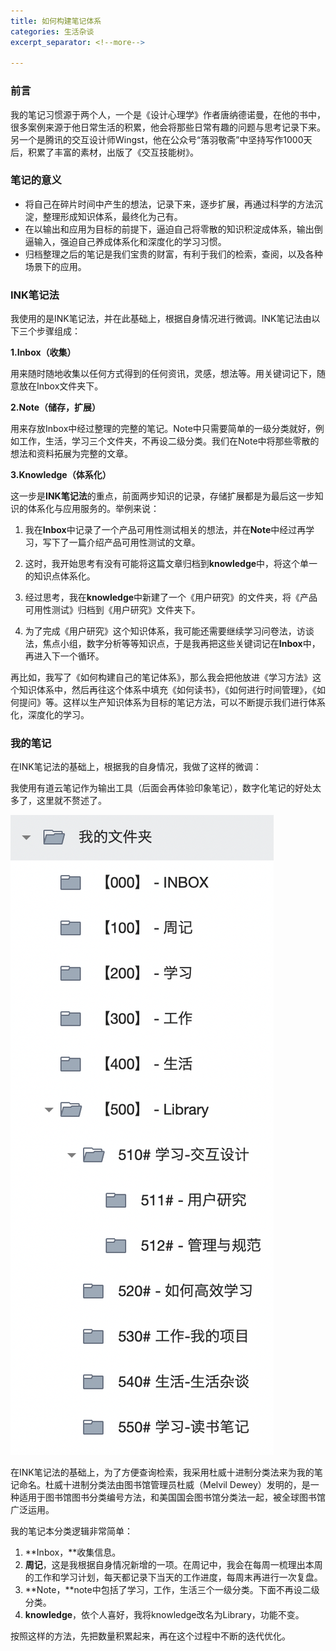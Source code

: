 ```yaml
---
title: 如何构建笔记体系
categories: 生活杂谈
excerpt_separator: <!--more-->

---
```




### 前言

我的笔记习惯源于两个人，一个是《设计心理学》作者唐纳德诺曼，在他的书中，很多案例来源于他日常生活的积累，他会将那些日常有趣的问题与思考记录下来。另一个是腾讯的交互设计师Wingst，他在公众号“落羽敬斋”中坚持写作1000天后，积累了丰富的素材，出版了《交互技能树》。



### 笔记的意义

- 将自己在碎片时间中产生的想法，记录下来，逐步扩展，再通过科学的方法沉淀，整理形成知识体系，最终化为己有。
- 在以输出和应用为目标的前提下，逼迫自己将零散的知识积淀成体系，输出倒逼输入，强迫自己养成体系化和深度化的学习习惯。
- 归档整理之后的笔记是我们宝贵的财富，有利于我们的检索，查阅，以及各种场景下的应用。



<!--more-->

### INK笔记法

我使用的是INK笔记法，并在此基础上，根据自身情况进行微调。INK笔记法由以下三个步骤组成：

**1.Inbox（收集）**

用来随时随地收集以任何方式得到的任何资讯，灵感，想法等。用关键词记下，随意放在Inbox文件夹下。



**2.Note（储存，扩展）**

用来存放Inbox中经过整理的完整的笔记。Note中只需要简单的一级分类就好，例如工作，生活，学习三个文件夹，不再设二级分类。我们在Note中将那些零散的想法和资料拓展为完整的文章。



**3.Knowledge（体系化）**

这一步是**INK笔记法**的重点，前面两步知识的记录，存储扩展都是为最后这一步知识的体系化与应用服务的。举例来说：

1. 我在**Inbox**中记录了一个产品可用性测试相关的想法，并在**Note**中经过再学习，写下了一篇介绍产品可用性测试的文章。



2. 这时，我开始思考有没有可能将这篇文章归档到**knowledge**中，将这个单一的知识点体系化。



3. 经过思考，我在**knowledge**中新建了一个《用户研究》的文件夹，将《产品可用性测试》归档到《用户研究》文件夹下。



4. 为了完成《用户研究》这个知识体系，我可能还需要继续学习问卷法，访谈法，焦点小组，数字分析等等知识点，于是我再把这些关键词记在**Inbox**中，再进入下一个循环。



再比如，我写了《如何构建自己的笔记体系》，那么我会把他放进《学习方法》这个知识体系中，然后再往这个体系中填充《如何读书》，《如何进行时间管理》，《如何提问》等。这样以生产知识体系为目标的笔记方法，可以不断提示我们进行体系化，深度化的学习。



### 我的笔记

在INK笔记法的基础上，根据我的自身情况，我做了这样的微调：

我使用有道云笔记作为输出工具（后面会再体验印象笔记），数字化笔记的好处太多了，这里就不赘述了。



![01](/wp-content/uploads/2019/12/02.png)



在INK笔记法的基础上，为了方便查询检索，我采用杜威十进制分类法来为我的笔记命名。杜威十进制分类法由图书馆管理员杜威（Melvil Dewey）发明的，是一种适用于图书馆图书分类编号方法，和美国国会图书馆分类法一起，被全球图书馆广泛运用。



我的笔记本分类逻辑非常简单：

1. **Inbox，**收集信息。
2. **周记**，这是我根据自身情况新增的一项。在周记中，我会在每周一梳理出本周的工作和学习计划，每天都记录下当天的工作进度，每周末再进行一次复盘。
3. **Note，**note中包括了学习，工作，生活三个一级分类。下面不再设二级分类。
4. **knowledge**，依个人喜好，我将knowledge改名为Library，功能不变。



按照这样的方法，先把数量积累起来，再在这个过程中不断的迭代优化。